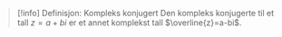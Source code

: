 > [!info] Definisjon: Kompleks konjugert
> Den kompleks konjugerte til et tall $z = a+bi$ er et annet komplekst tall $\overline{z}=a-bi$. 